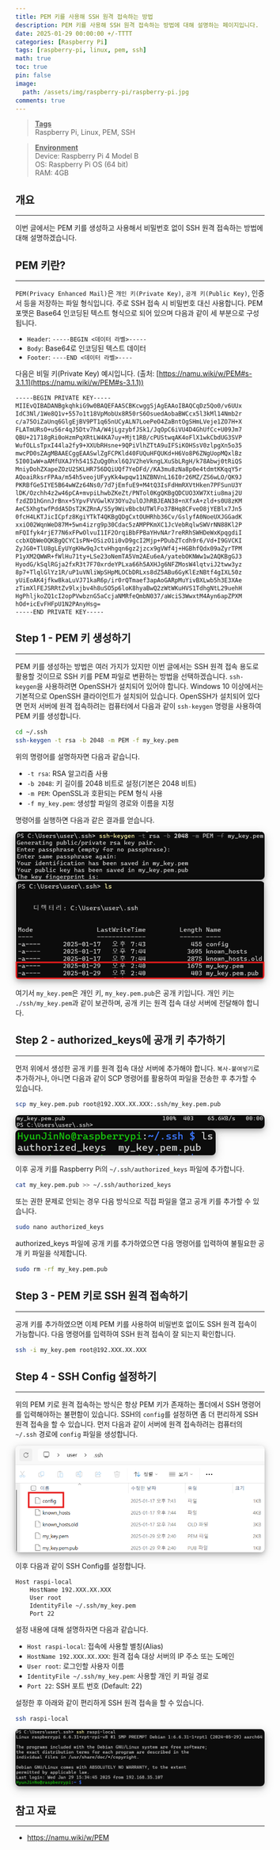 ```yaml
---
title: PEM 키를 사용해 SSH 원격 접속하는 방법
description: PEM 키를 사용해 SSH 원격 접속하는 방법에 대해 설명하는 페이지입니다.
date: 2025-01-29 00:00:00 +/-TTTT
categories: [Raspberry Pi]
tags: [raspberry-pi, linux, pem, ssh]
math: true
toc: true
pin: false
image:
  path: /assets/img/raspberry-pi/raspberry-pi.jpg
comments: true
---
```


<blockquote class="prompt-info"><p><strong><u>Tags</u></strong> <br> Raspberry Pi, Linux, PEM, SSH</p></blockquote>

<blockquote class="prompt-info"><p><strong><u>Environment</u></strong> <br>
Device: Raspberry Pi 4 Model B <br>
OS: Raspberry Pi OS (64 bit) <br>
RAM: 4GB </p></blockquote>

## 개요

<hr />

이번 글에서는 PEM 키를 생성하고 사용해서 비밀번호 없이 SSH 원격 접속하는 방법에 대해 설명하겠습니다.

## PEM 키란?

<hr />

`PEM(Privacy Enhanced Mail)`은 `개인 키(Private Key)`, `공개 키(Public Key)`, 인증서 등을 저장하는 파일 형식입니다. 주로 SSH 접속 시 비밀번호 대신 사용합니다. PEM 포맷은 Base64 인코딩된 텍스트 형식으로 되어 있으며 다음과 같이 세 부분으로 구성됩니다.

- `Header`: `-----BEGIN <데이터 라벨>-----`
- `Body`: Base64로 인코딩된 텍스트 데이터
- `Footer`: `----END <데이터 라벨>----`

다음은 비밀 키(Private Key) 예시입니다. (출처: [https://namu.wiki/w/PEM#s-3.1.1](https://namu.wiki/w/PEM#s-3.1.1))

```
-----BEGIN PRIVATE KEY-----
MIIEvQIBADANBgkqhkiG9w0BAQEFAASCBKcwggSjAgEAAoIBAQCqDz5Qo0/v6UUx
IdC3Nl/1We8Q1v+557o1t18VpMobUx8R50rS6OsuedAobaBWCcx5l3kMl14Nmb2r
c/a75OiZaUnq6GlgEjBV9PT1q65nUCyALN7LoePeO4ZaBntOgSHmLVeje1ZO7H+X
FLATmURsO+u56r4qJ5Dtv7hA/W4jLgzybfJSk1/JqOpC6iVU4D4GhUfCc+U09Jm7
QBU+21718gRi0oHzmPqXRtLW4KA7uy+Mjt1RB/cPUStwqAK4oFlX1wkCbdUG3SVP
WufOLLsTpxI44la2fy9+XXUbRHsne+9QPiVlhZTtA9uIFSiKOHSsV0zlpgXn5o35
mwcPD0sZAgMBAAECggEAASwlZgFCPKld40FUQuHFQUKd+H6Vo8P6ZNgUopMQxlBz
5I001wW+aAMfUXAJYh5415ZuQg0hxl6QJV2heVkngLXuSbLRgH/k78Abwj0tRiQS
MniyDohZXapeZOzU2SKLHR756DQiUQf7YeDFd//KA3mu8zNa8p0e4tdmtKKqqY5r
AQoaiRksrFPAa/m54h5veojUFyyKk4wpqw11NZBNVnL16I0r26MZ/ZS6wLO/QK9J
PKRBfGe5IYE5B64wWZz64Ns0/7d7jEmfuE9+M4tQ3IsFdHmRXVtHken7PFSunU3Y
lDK/Ozchh4z2w46pCA+mvpiLhwbZKeZt/PNTol0KgQKBgQDCUO3XW7Xtiu8maj2U
fzdZD1hGnnJrBnx+5YpvFVVGwlKV3OYu2ulOJhRBJEAN38+nXfxA+zld+s0U8zKM
AeC5XhgtwfPddA5DsT2KZRnA/S5y9WivBbcbUTWlFo37BHq8CFveO8jYEBlx7Jn5
0fcH4LKTJicICpfz8KgiYTkT4QKBgQDgCxtOUHRhb36Cv/GslyfA0NoeUXJGGadK
xxiO02WqnWeD87M+5wn4izrg9p30Cdac5zAMPPKmXC1JcVebRqlwSWVrNN88Kl2P
mFQIfyk4rjE77N6xFPwOlvuI1IF2OrqiBbFPBaYHvNAr7reRRhSWHDeWxKpqgdiI
ccbXQbWeOQKBgQCYC1sPN+OSizO1i0vD9gcI2Mjp+PDubZTcdh9r6/Vd+I9GVCKI
ZyJG0+TlU8gLEyUYgKHw9qJctvHhgqn6gz2jzcx9gVWf4j+HGBhfQdx09aZyrTPM
P1yXM2QWWR+fWlHu71ty+LSe23oNemTA5Vm2AEu6eA/yatebOKNWw1w2AQKBgGJ3
HyodG/kSqlRGja2fxR3t7F70xrdeYPLxa66h5AXHJg6NFZMosW4lqtviJ2tww3yz
8p7+TlqlGlYz1R/uP1uVNliWpSHpMLOCbDRLxs8dZ5ABu6GyKlEzNBtf4gIXL50z
yUiEoAK4jfkw8kaLuVJ71kaR6p/ir0rQTmaef3apAoGARpMuYivBXLwb5h3E3XAe
zTimXlFEJSRRtZv9lxjbv4h8uSO5p6loK8hyaBwQ2zWtWKuHVS1TdhgNtL29uehH
HgPhljkoZQ1cI2opPVwbznG5aCcjaNMRfeQmbN037/aWciS3WwxtM4Ayn6apZPXM
hOd+icEvFHFpU1N2PAnyHsg=
-----END PRIVATE KEY-----
```

## Step 1 - PEM 키 생성하기

<hr />

PEM 키를 생성하는 방법은 여러 가지가 있지만 이번 글에서는 SSH 원격 접속 용도로 활용할 것이므로 SSH 키를 PEM 파일로 변환하는 방법을 선택하겠습니다. `ssh-keygen`을 사용하려면 OpenSSH가 설치되어 있어야 합니다. Windows 10 이상에서는 기본적으로 OpenSSH 클라이언트가 설치되어 있습니다. OpenSSH가 설치되어 있다면 먼저 서버에 원격 접속하려는 컴퓨터에서 다음과 같이 `ssh-keygen` 명령을 사용하여 PEM 키를 생성합니다.

```bash
cd ~/.ssh
ssh-keygen -t rsa -b 2048 -m PEM -f my_key.pem
```

위의 명령어를 설명하자면 다음과 같습니다.

- `-t rsa`: RSA 알고리즘 사용
- `-b 2048`: 키 길이를 2048 비트로 설정(기본은 2048 비트)
- `-m PEM`: OpenSSL과 호환되는 PEM 형식 사용
- `-f my_key.pem`: 생성할 파일의 경로와 이름을 지정

명령어를 실행하면 다음과 같은 결과를 얻습니다.

<img src="/assets/img/raspberry-pi/pem/pic1.png" alt="pic1" style="box-shadow: 0 4px 8px 0 rgba(0, 0, 0, 0.2), 0 6px 20px 0 rgba(0, 0, 0, 0.19); border-radius: 0.5rem"/>

<img src="/assets/img/raspberry-pi/pem/pic2.png" alt="pic2" style="box-shadow: 0 4px 8px 0 rgba(0, 0, 0, 0.2), 0 6px 20px 0 rgba(0, 0, 0, 0.19); border-radius: 0.5rem"/>

여기서 `my_key.pem`은 개인 키, `my_key.pem.pub`은 공개 키입니다. 개인 키는 `./ssh/my_key.pem`과 같이 보관하며, 공개 키는 원격 접속 대상 서버에 전달해야 합니다.

## Step 2 - authorized_keys에 공개 키 추가하기

<hr />

먼저 위에서 생성한 공개 키를 원격 접속 대상 서버에 추가해야 합니다. `복사-붙여넣기`로 추가하거나, 아니면 다음과 같이 SCP 명령어를 활용하여 파일을 전송한 후 추가할 수 있습니다.

```bash
scp my_key.pem.pub root@192.XXX.XX.XXX:.ssh/my_key.pem.pub
```

<img src="/assets/img/raspberry-pi/pem/pic3.png" alt="pic3" style="box-shadow: 0 4px 8px 0 rgba(0, 0, 0, 0.2), 0 6px 20px 0 rgba(0, 0, 0, 0.19); border-radius: 0.5rem"/>

<img src="/assets/img/raspberry-pi/pem/pic4.png" alt="pic4" style="box-shadow: 0 4px 8px 0 rgba(0, 0, 0, 0.2), 0 6px 20px 0 rgba(0, 0, 0, 0.19); border-radius: 0.5rem"/>

이후 공개 키를 Raspberry Pi의 `~/.ssh/authorized_keys` 파일에 추가합니다.

```bash
cat my_key.pem.pub >> ~/.ssh/authorized_keys
```

또는 권한 문제로 안되는 경우 다음 방식으로 직접 파일을 열고 공개 키를 추가할 수 있습니다.

```bash
sudo nano authorized_keys
```

authorized_keys 파일에 공개 키를 추가하였으면 다음 명령어를 입력하여 불필요한 공개 키 파일을 삭제합니다.

```bash
sudo rm -rf my_key.pem.pub
```

## Step 3 - PEM 키로 SSH 원격 접속하기

<hr />

공개 키를 추가하였으면 이제 PEM 키를 사용하여 비밀번호 없이도 SSH 원격 접속이 가능합니다. 다음 명령어를 입력하여 SSH 원격 접속이 잘 되는지 확인합니다.

```bash
ssh -i my_key.pem root@192.XXX.XX.XXX
```

## Step 4 - SSH Config 설정하기

<hr />

위의 PEM 키로 원격 접속하는 방식은 항상 PEM 키가 존재하는 폴더에서 SSH 명령어를 입력해야하는 불편함이 있습니다. SSH의 `config`를 설정하면 좀 더 편리하게 SSH 원격 접속을 할 수 있습니다. 먼저 다음과 같이 서버에 원격 접속하려는 컴퓨터의 `~/.ssh` 경로에 `config` 파일을 생성합니다.

<img src="/assets/img/raspberry-pi/pem/pic5.png" alt="pic5" style="box-shadow: 0 4px 8px 0 rgba(0, 0, 0, 0.2), 0 6px 20px 0 rgba(0, 0, 0, 0.19); border-radius: 0.5rem"/>

이후 다음과 같이 SSH Config를 설정합니다.

```
Host raspi-local
    HostName 192.XXX.XX.XXX
    User root
    IdentityFile ~/.ssh/my_key.pem
    Port 22
```

설정 내용에 대해 설명하자면 다음과 같습니다.

- `Host raspi-local`: 접속에 사용할 별칭(Alias)
- `HostName 192.XXX.XX.XXX`: 원격 접속 대상 서버의 IP 주소 또는 도메인
- `User root`: 로그인할 사용자 이름
- `IdentityFile ~/.ssh/my_key.pem`: 사용할 개인 키 파일 경로
- `Port 22`: SSH 포트 번호 (Default: 22)

설정한 후 아래와 같이 편리하게 SSH 원격 접속을 할 수 있습니다.

```bash
ssh raspi-local
```

<img src="/assets/img/raspberry-pi/pem/pic6.png" alt="pic6" style="box-shadow: 0 4px 8px 0 rgba(0, 0, 0, 0.2), 0 6px 20px 0 rgba(0, 0, 0, 0.19); border-radius: 0.5rem"/>

## 참고 자료

<hr />

- <a href="https://namu.wiki/w/PEM" target="_blank">https://namu.wiki/w/PEM</a>
